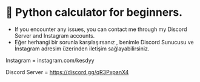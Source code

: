  # 🔶 Python calculator for beginners.


-  If you encounter any issues, you can contact me through my Discord Server and Instagram accounts.
- Eğer herhangi bir sorunla karşılaşırsanız , benimle Discord Sunucusu ve İnstagram adresim üzerinden iletişim sağlayabilirsiniz.

Instagram = instagram.com/kesdyy


Discord Server = https://discord.gg/qR3PxpanX4
